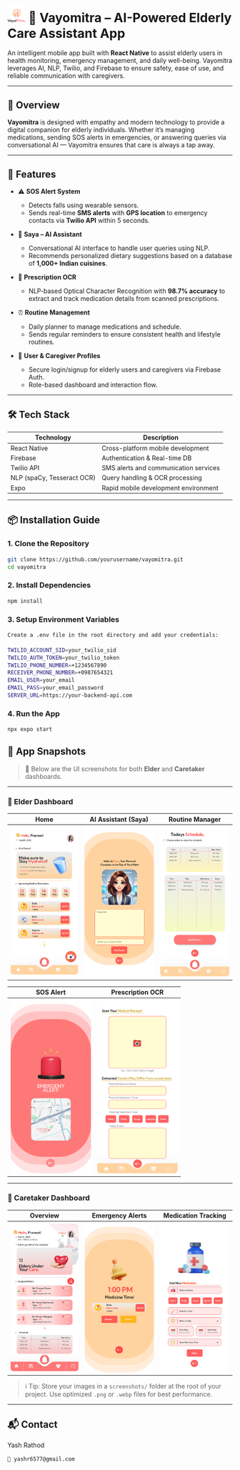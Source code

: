# <img src="screenshots/logo.png" alt="Vayomitra Logo" width="40"/> 🧓 Vayomitra – AI-Powered Elderly Care Assistant App


An intelligent mobile app built with **React Native** to assist elderly users in health monitoring, emergency management, and daily well-being. Vayomitra leverages AI, NLP, Twilio, and Firebase to ensure safety, ease of use, and reliable communication with caregivers.

---

## 📱 Overview

**Vayomitra** is designed with empathy and modern technology to provide a digital companion for elderly individuals. Whether it’s managing medications, sending SOS alerts in emergencies, or answering queries via conversational AI — Vayomitra ensures that care is always a tap away.

---

## 🚀 Features

- ⚠️ **SOS Alert System**
  - Detects falls using wearable sensors.
  - Sends real-time **SMS alerts** with **GPS location** to emergency contacts via **Twilio API** within 5 seconds.

- 🧠 **Saya – AI Assistant**
  - Conversational AI interface to handle user queries using NLP.
  - Recommends personalized dietary suggestions based on a database of **1,000+ Indian cuisines**.

- 📸 **Prescription OCR**
  - NLP-based Optical Character Recognition with **98.7% accuracy** to extract and track medication details from scanned prescriptions.

- ⏰ **Routine Management**
  - Daily planner to manage medications and schedule.
  - Sends regular reminders to ensure consistent health and lifestyle routines.

- 🔐 **User & Caregiver Profiles**
  - Secure login/signup for elderly users and caregivers via Firebase Auth.
  - Role-based dashboard and interaction flow.

---

## 🛠️ Tech Stack

| Technology      | Description                            |
|----------------|----------------------------------------|
| React Native    | Cross-platform mobile development      |
| Firebase        | Authentication & Real-time DB          |
| Twilio API      | SMS alerts and communication services  |
| NLP (spaCy, Tesseract OCR) | Query handling & OCR processing     |
| Expo            | Rapid mobile development environment   |

---

## 📦 Installation Guide

### 1. Clone the Repository

```bash
git clone https://github.com/yourusername/vayomitra.git
cd vayomitra
```

### 2. Install Dependencies
```bash 
npm install

```
### 3. Setup Environment Variables
```bash
Create a .env file in the root directory and add your credentials:

TWILIO_ACCOUNT_SID=your_twilio_sid
TWILIO_AUTH_TOKEN=your_twilio_token
TWILIO_PHONE_NUMBER=+1234567890
RECEIVER_PHONE_NUMBER=+0987654321
EMAIL_USER=your_email
EMAIL_PASS=your_email_password
SERVER_URL=https://your-backend-api.com
```

### 4. Run the App
```bash
npx expo start
```
## 📸 App Snapshots

> 📍 Below are the UI screenshots for both **Elder** and **Caretaker** dashboards.


---

### 🧓 Elder Dashboard

| Home | AI Assistant (Saya) | Routine Manager |
|------|----------------------|------------------|
| <img src="screenshots/elder_home.png" width="180"/> | <img src="screenshots/saya.png" width="180"/> | <img src="screenshots/routine.png" width="180"/> |

| SOS Alert | Prescription OCR |
|----------|-------------------|
| <img src="screenshots/sos.png" width="180"/> | <img src="screenshots/elder_ocr.png" width="180"/> |

---

### 👥 Caretaker Dashboard

| Overview | Emergency Alerts | Medication Tracking |
|----------|------------------|----------------------|
| <img src="screenshots/care_home.png" width="180"/> | <img src="screenshots/remainder.png" width="180"/> | <img src="screenshots/medication.png" width="180"/> |<img src="screenshots/elders.png" width="180"/> |

> ℹ️ Tip: Store your images in a `screenshots/` folder at the root of your project. Use optimized `.png` or `.webp` files for best performance.

---


## 📬 Contact

Yash Rathod
````
📧 yashr6577@gmail.com
